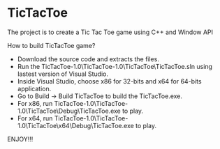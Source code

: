 # TicTacToe
The project is to create a Tic Tac Toe game using C++ and Window API


How to build TicTacToe game?
- Download the source code and extracts the files.
- Run the TicTacToe-1.0\TicTacToe-1.0\TicTacToe\TicTacToe.sln using lastest version of Visual Studio.
- Inside Visual Studio, choose x86 for 32-bits and x64 for 64-bits application.
- Go to Build -> Build TicTacToe to build the TicTacToe.exe.
- For x86, run TicTacToe-1.0\TicTacToe-1.0\TicTacToe\Debug\TicTacToe.exe to play.
- For x64, run TicTacToe-1.0\TicTacToe-1.0\TicTacToe\x64\Debug\TicTacToe.exe to play.

ENJOY!!!
